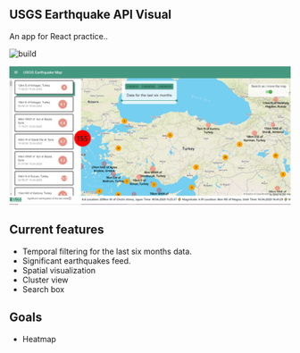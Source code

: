 ## USGS Earthquake API Visual

An app for React practice..

![build](https://codebuild.us-east-2.amazonaws.com/badges?uuid=eyJlbmNyeXB0ZWREYXRhIjoiZmVlU1dlK24zaTdPSkxZODNxekMwVEM5bjkwNU9nZjhXMHQ3UkRVd05SWDNVVUpZOE9PdHliVmVVaStGSUJwUFJkZTROK2xpbWFvSlhlZGEvMU10MiswPSIsIml2UGFyYW1ldGVyU3BlYyI6ImdLR1I1ZHFPU2haR252WG0iLCJtYXRlcmlhbFNldFNlcmlhbCI6MX0%3D&branch=master)

![alt text](https://github.com/capan/usgs-earthquake-visual/blob/master/assets/2.PNG)

Current features
----------------
- Temporal filtering for the last six months data.
- Significant earthquakes feed.
- Spatial visualization
- Cluster view
- Search box

Goals
-----
- Heatmap
